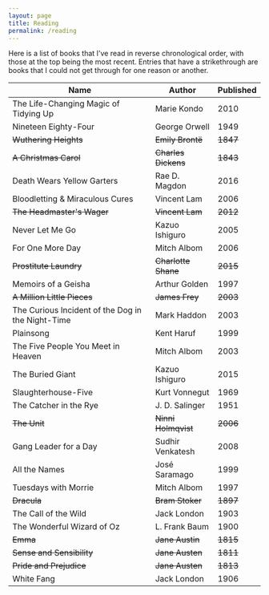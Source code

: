 ```yaml
---
layout: page
title: Reading
permalink: /reading
---
```


Here is a list of books that I've read in reverse chronological order, with those at the top being the most recent. Entries that have a strikethrough are books that I could not get through for one reason or another.

| Name                                              | Author              | Published |
|---------------------------------------------------|---------------------|-----------|
| The Life-Changing Magic of Tidying Up             | Marie Kondo         | 2010      |
| Nineteen Eighty-Four                              | George Orwell       | 1949      |
| ~~Wuthering Heights~~                             | ~~Emily Brontë~~    | ~~1847~~  |
| ~~A Christmas Carol~~                             | ~~Charles Dickens~~ | ~~1843~~  |
| Death Wears Yellow Garters                        | Rae D. Magdon       | 2016      |
| Bloodletting & Miraculous Cures                   | Vincent Lam         | 2006      |
| ~~The Headmaster's Wager~~                        | ~~Vincent Lam~~     | ~~2012~~  |
| Never Let Me Go                                   | Kazuo Ishiguro      | 2005      |
| For One More Day                                  | Mitch Albom         | 2006      |
| ~~Prostitute Laundry~~                            | ~~Charlotte Shane~~ | ~~2015~~  |
| Memoirs of a Geisha                               | Arthur Golden       | 1997      |
| ~~A Million Little Pieces~~                       | ~~James Frey~~      | ~~2003~~  |
| The Curious Incident of the Dog in the Night-Time | Mark Haddon         | 2003      |
| Plainsong                                         | Kent Haruf          | 1999      |
| The Five People You Meet in Heaven                | Mitch Albom         | 2003      |
| The Buried Giant                                  | Kazuo Ishiguro      | 2015      |
| Slaughterhouse-Five                               | Kurt Vonnegut       | 1969      |
| The Catcher in the Rye                            | J. D. Salinger      | 1951      |
| ~~The Unit~~                                      | ~~Ninni Holmqvist~~ | ~~2006~~  |
| Gang Leader for a Day                             | Sudhir Venkatesh    | 2008      |
| All the Names                                     | José Saramago       | 1999      |
| Tuesdays with Morrie                              | Mitch Albom         | 1997      |
| ~~Dracula~~                                       | ~~Bram Stoker~~     | ~~1897~~  |
| The Call of the Wild                              | Jack London         | 1903      |
| The Wonderful Wizard of Oz                        | L. Frank Baum       | 1900      |
| ~~Emma~~                                          | ~~Jane Austin~~     | ~~1815~~  |
| ~~Sense and Sensibility~~                         | ~~Jane Austen~~     | ~~1811~~  |
| ~~Pride and Prejudice~~                           | ~~Jane Austen~~     | ~~1813~~  |
| White Fang                                        | Jack London         | 1906      |
